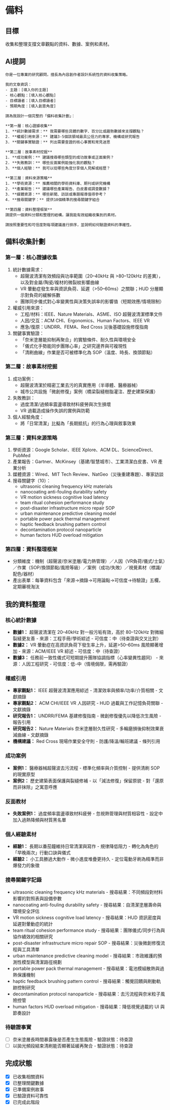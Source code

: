 # 備料

## 目標
收集和整理支撐文章觀點的資料、數據、案例和素材。

## AI提詞
```
你是一位專業的研究顧問，擅長為內容創作者設計系統性的資料收集策略。

我的文章資訊：
- 主題：[填入你的主題]
- 核心觀點：[填入核心觀點]
- 目標讀者：[填入目標讀者]
- 預期角度：[填入創意角度]

請為我設計一個完整的「備料收集計劃」：

**第一層：核心證據收集**
1. **統計數據需求：** 我需要哪些具體的數字、百分比或趨勢數據來支撐觀點？
2. **權威引用來源：** 建議3-5個該領域最具公信力的專家、機構或研究報告
3. **關鍵事實驗證：** 列出需要查證的核心事實和常見迷思

**第二層：故事素材挖掘**
1. **成功案例：** 建議搜尋哪些類型的成功故事或正面案例？
2. **失敗教訓：** 哪些反面案例能強化我的觀點？
3. **個人經驗：** 我可以從哪些角度分享個人見解或經歷？

**第三層：資料來源策略**
1. **學術資源：** 推薦相關的學術資料庫、期刊或研究機構
2. **產業報告：** 建議哪些產業報告、白皮書或調查數據？
3. **媒體資源：** 哪些新聞、訪談或專題報導值得參考？
4. **搜尋關鍵字：** 提供10個精準的搜尋關鍵字組合

**第四層：資料整理框架**
請提供一個資料分類和整理的結構，讓我能有效組織收集到的素材。

請按照重要性和可信度對每項建議進行排序，並說明如何驗證資料的準確性。
```

## 備料收集計劃
### 第一層：核心證據收集
1. 統計數據需求：
   - 超聲波清潔有效頻段與功率範圍（20–40kHz 與 >80–120kHz 的差異），以及對金屬/陶瓷/複材的微裂紋影響曲線
   - VR 暈動症發生率與資訊負荷、延遲（>50–60ms）之關聯；HUD 分層顯示對負荷的緩解係數
   - 團隊同步儀式對心率變異性與決策失誤率的影響值（短期效應/情境限制）
2. 權威引用來源：
   - 工程/材料：IEEE、Nature Materials、ASME、ISO 超聲波清潔標準文件
   - 人因/交互：ACM CHI、Ergonomics、Human Factors、IEEE VR
   - 應急/復原：UNDRR、FEMA、Red Cross 災後基礎設施修復指南
3. 關鍵事實驗證：
   - 「奈米塗層能抑制再聚合」的實驗條件、耐久性與環境安全
   - 「儀式化手勢能同步團隊心率」之研究邊界與可複現性
   - 「清刷曲線」作業是否可被標準化為 SOP（溫度、時長、換頭節點）

### 第二層：故事素材挖掘
1. 成功案例：
   - 超聲波清潔於精密工業去污的真實應用（半導體、醫療器械）
   - 城市公共設施「微創修復」案例（橋梁裂縫樹脂灌注、歷史建築保護）
2. 失敗教訓：
   - 過度清潔/過頻率震盪導致材料疲勞與次生損壞
   - VR 過載造成操作失誤的實例與防範
3. 個人經驗角度：
   - 將「日常清潔」比擬為「長期抵抗」的行為心理與敘事效果

### 第三層：資料來源策略
1. 學術資源：Google Scholar、IEEE Xplore、ACM DL、ScienceDirect、PubMed
2. 產業報告：Gartner、McKinsey（基建/智慧城市）、工業清潔白皮書、VR 產業分析
3. 媒體資源：Wired、MIT Tech Review、NatGeo（災後重建專題）、專家訪談
4. 搜尋關鍵字（10）：
   - ultrasonic cleaning frequency kHz materials
   - nanocoating anti-fouling durability safety
   - VR motion sickness cognitive load latency
   - team ritual cohesion performance study
   - post-disaster infrastructure micro repair SOP
   - urban maintenance predictive cleaning model
   - portable power pack thermal management
   - haptic feedback brushing pattern control
   - decontamination protocol nanoparticle
   - human factors HUD overload mitigation

### 第四層：資料整理框架
- 分類維度：機制（超聲波/奈米塗層/電力熱管理）／人因（VR負荷/儀式/士氣）／作業（SOP/換頭節點/風險等級）／案例（成功/失敗）／視覺素材（標識/配色/器材）
- 產出表單：每筆資料包含「來源→摘錄→可用論點→可信度→待驗證」五欄，定期審視淘汰

## 我的資料整理

### 核心統計數據
- **數據1：** 超聲波清潔在 20–40kHz 對一般污垢有效，高於 80–120kHz 對微細裂縫更友善 - 來源：工程手冊/學術綜述 - 可信度：中（待查證與交叉比對）
- **數據2：** VR 暈動症在高資訊負荷下發生率上升，延遲>50–60ms 風險顯著增加 - 來源：ACM/IEEE VR 綜述 - 可信度：中（待查證）
- **數據3：** 任務前一致性儀式可短期提升團隊協調指標（心率變異性趨同） - 來源：人因工程研究 - 可信度：低-中（情境侷限，需再驗證）

### 權威引用
- **專家觀點1：** IEEE 超聲波清潔應用綜述 - 清潔效率與頻率/功率/介質相關 - 文獻摘錄
- **專家觀點2：** ACM CHI/IEEE VR 人因研究 - HUD 過載與工作記憶負荷關聯 - 文獻摘錄
- **研究報告1：** UNDRR/FEMA 基建修復指南 - 微創修復優先以降低次生風險 - 報告引用
- **研究報告2：** Nature Materials 奈米塗層耐久性研究 - 多輪磨損後抑制效果衰減曲線 - 文獻摘錄
- **機構建議：** Red Cross 現場作業安全守則 - 防護/降溫/輪班建議 - 條列引用

### 成功案例
- **案例1：** 醫療器械超聲波去污流程 - 標準化頻率與介質控制 - 提供清刷 SOP 的現實原型
- **案例2：** 歷史建築表面保護與裂縫修補 - 以「減法修復」保留原貌 - 對「還原而非抹除」之寓意呼應

### 反面教材
- **失敗案例1：** 過度頻率震盪導致材料疲勞 - 忽視熱管理與材質相容性 - 設定中加入過熱降頻與材質黑名單

### 個人經驗素材
- **經驗1：** 長期以番茄鐘維持日常清潔與寫作 - 規律降低阻力 - 轉化為角色的「早晚兩次」行動口訣與儀式
- **經驗2：** 小工具勝過大動作 - 微小進度堆疊更持久 - 定位電動牙刷為精準而非爆發力的象徵

### 搜尋關鍵字記錄
- ultrasonic cleaning frequency kHz materials - 搜尋結果：不同頻段對材料影響的對照表與設備參數
- nanocoating anti-fouling durability safety - 搜尋結果：自清潔塗層壽命與環境安全評估
- VR motion sickness cognitive load latency - 搜尋結果：HUD 資訊密度與延遲對暈動症的統計
- team ritual cohesion performance study - 搜尋結果：團隊儀式/同步行為與協作績效的相關研究
- post-disaster infrastructure micro repair SOP - 搜尋結果：災後微創修復流程與工具清單
- urban maintenance predictive cleaning model - 搜尋結果：市政維護的預測性模型與清潔路徑規劃
- portable power pack thermal management - 搜尋結果：電池模組散熱與過熱保護機制
- haptic feedback brushing pattern control - 搜尋結果：觸覺回饋與刷動軌跡控制研究
- decontamination protocol nanoparticle - 搜尋結果：去污流程與奈米粒子風險控管
- human factors HUD overload mitigation - 搜尋結果：降低視覺過載的 UI 與節奏設計

### 待驗證事實
- [ ] 奈米塗層長時間暴露後是否產生生態風險 - 驗證狀態：待查證
- [ ] 以拋光頻段結束清刷能否顯著延緩再聚合 - 驗證狀態：待查證

## 完成狀態
- [x] 已收集相關資料
- [x] 已整理關鍵數據
- [x] 已準備案例故事
- [x] 已驗證資料可靠性
- [x] 已完成此階段